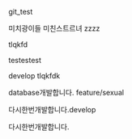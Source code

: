 git_test


미치광이들
미친스트르녀
zzzz






tlqkfd





testestest

develop
tlqkfdk




database개발합니다.
feature/sexual

다시한번개발합니다.develop

다시한번개발합니다. 
